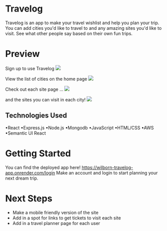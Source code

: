 # Travelog

Travelog is an app to make your travel wishlist and help you plan your trip. You can add cities you'd like to travel to and any amazing sites you'd like to visit. See what other people say based on their own fun trips.

# Preview

Sign up to use Travelog
<img src="https://i.imgur.com/lOTi6nq.png">

View the list of cities on the home page
<img src="https://i.imgur.com/3xHCqOt.png">

Check out each site page ...
<img src="https://i.imgur.com/kBmsAwy.png">

and the sites you can visit in each city!
<img src="https://i.imgur.com/eddmsKr.png">

## Technologies Used

•React
•Express.js
•Node.js
•Mongodb
•JavaScript
•HTML/CSS
•AWS
•Semantic UI React

# Getting Started

You can find the deployed app here!
https://wilborn-travelog-app.onrender.com/login
Make an account and login to start planning your next dream trip.

# Next Steps

- Make a mobile friendly version of the site
- Add in a spot for links to get tickets to visit each site
- Add in a travel planner page for each user
